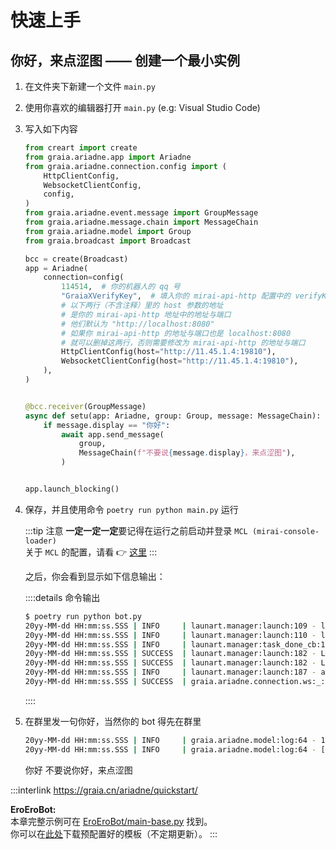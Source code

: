 # 快速上手

<h2>你好，来点涩图 —— 创建一个最小实例</h2>

1. 在文件夹下新建一个文件 `main.py`
2. 使用你喜欢的编辑器打开 `main.py` (e.g: Visual Studio Code)
3. 写入如下内容

   ```python
   from creart import create
   from graia.ariadne.app import Ariadne
   from graia.ariadne.connection.config import (
       HttpClientConfig,
       WebsocketClientConfig,
       config,
   )
   from graia.ariadne.event.message import GroupMessage
   from graia.ariadne.message.chain import MessageChain
   from graia.ariadne.model import Group
   from graia.broadcast import Broadcast

   bcc = create(Broadcast)
   app = Ariadne(
       connection=config(
           114514,  # 你的机器人的 qq 号
           "GraiaXVerifyKey",  # 填入你的 mirai-api-http 配置中的 verifyKey
           # 以下两行（不含注释）里的 host 参数的地址
           # 是你的 mirai-api-http 地址中的地址与端口
           # 他们默认为 "http://localhost:8080"
           # 如果你 mirai-api-http 的地址与端口也是 localhost:8080
           # 就可以删掉这两行，否则需要修改为 mirai-api-http 的地址与端口
           HttpClientConfig(host="http://11.45.1.4:19810"),
           WebsocketClientConfig(host="http://11.45.1.4:19810"),
       ),
   )


   @bcc.receiver(GroupMessage)
   async def setu(app: Ariadne, group: Group, message: MessageChain):
       if message.display == "你好":
           await app.send_message(
               group,
               MessageChain(f"不要说{message.display}，来点涩图"),
           )


   app.launch_blocking()
   ```

4. 保存，并且使用命令 `poetry run python main.py` 运行

   :::tip 注意
   **一定一定一定**要记得在运行之前启动并登录 `MCL (mirai-console-loader)`  
   关于 `MCL` 的配置，请看 :point_right: [这里](/before/QA.md#_4-关于-mirai)
   :::

   之后，你会看到显示如下信息输出：

   ::::details 命令输出

   ```sh
   $ poetry run python bot.py
   20yy-MM-dd HH:mm:ss.SSS | INFO     | launart.manager:launch:109 - launchable components count: 4
   20yy-MM-dd HH:mm:ss.SSS | INFO     | launart.manager:launch:110 - launch all components as async task...
   20yy-MM-dd HH:mm:ss.SSS | INFO     | launart.manager:task_done_cb:153 - [elizabeth.connection.242679293.http_client_connection] running completed.
   20yy-MM-dd HH:mm:ss.SSS | SUCCESS  | launart.manager:launch:182 - Layer #0:[http.universal_client] preparation completed.
   20yy-MM-dd HH:mm:ss.SSS | SUCCESS  | launart.manager:launch:182 - Layer #2:[elizabeth.service] preparation completed.
   20yy-MM-dd HH:mm:ss.SSS | INFO     | launart.manager:launch:187 - all components prepared, blocking start.
   20yy-MM-dd HH:mm:ss.SSS | SUCCESS  | graia.ariadne.connection.ws:_:56 - Successfully got session key
   ```

   ::::

5. 在群里发一句你好，当然你的 bot 得先在群里

   ```sh
   20yy-MM-dd HH:mm:ss.SSS | INFO     | graia.ariadne.model:log:64 - 1919810: [GraiaX(114514)] -> '你好'
   20yy-MM-dd HH:mm:ss.SSS | INFO     | graia.ariadne.model:log:64 - [BOT 1919810] Friend(114514) <- '不要说你好，来点涩图'
   ```

   <q-window title="Graia Framework Community">
      <q-text name="GraiaX" self>你好</q-text>
      <q-text name="EroEroBot" tag="机器人" avatar="/avatar/ero.webp">不要说你好，来点涩图</q-text>
   </q-window>

:::interlink
<https://graia.cn/ariadne/quickstart/>

**EroEroBot:**  
本章完整示例可在 [EroEroBot/main-base.py](https://github.com/GraiaCommunity/EroEroBot/blob/master/main-base.py) 找到。  
你可以在[此处](https://github.com/GraiaCommunity/EroEroBot/releases/tag/release)下载预配置好的模板（不定期更新）。
:::
